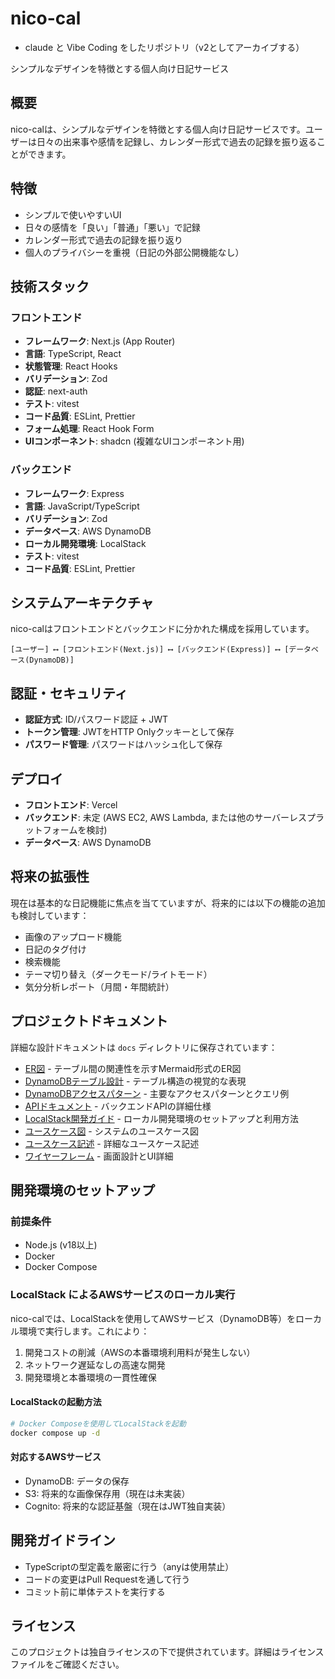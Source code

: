 # nico-cal
- claude と Vibe Coding をしたリポジトリ（v2としてアーカイブする）


シンプルなデザインを特徴とする個人向け日記サービス

## 概要

nico-calは、シンプルなデザインを特徴とする個人向け日記サービスです。ユーザーは日々の出来事や感情を記録し、カレンダー形式で過去の記録を振り返ることができます。

## 特徴

- シンプルで使いやすいUI
- 日々の感情を「良い」「普通」「悪い」で記録
- カレンダー形式で過去の記録を振り返り
- 個人のプライバシーを重視（日記の外部公開機能なし）

## 技術スタック

### フロントエンド

- **フレームワーク**: Next.js (App Router)
- **言語**: TypeScript, React
- **状態管理**: React Hooks
- **バリデーション**: Zod
- **認証**: next-auth
- **テスト**: vitest
- **コード品質**: ESLint, Prettier
- **フォーム処理**: React Hook Form
- **UIコンポーネント**: shadcn (複雑なUIコンポーネント用)

### バックエンド

- **フレームワーク**: Express
- **言語**: JavaScript/TypeScript
- **バリデーション**: Zod
- **データベース**: AWS DynamoDB
- **ローカル開発環境**: LocalStack
- **テスト**: vitest
- **コード品質**: ESLint, Prettier

## システムアーキテクチャ

nico-calはフロントエンドとバックエンドに分かれた構成を採用しています。

```
[ユーザー] ⟷ [フロントエンド(Next.js)] ⟷ [バックエンド(Express)] ⟷ [データベース(DynamoDB)]
```

## 認証・セキュリティ

- **認証方式**: ID/パスワード認証 + JWT
- **トークン管理**: JWTをHTTP Onlyクッキーとして保存
- **パスワード管理**: パスワードはハッシュ化して保存

## デプロイ

- **フロントエンド**: Vercel
- **バックエンド**: 未定 (AWS EC2, AWS Lambda, または他のサーバーレスプラットフォームを検討)
- **データベース**: AWS DynamoDB

## 将来の拡張性

現在は基本的な日記機能に焦点を当てていますが、将来的には以下の機能の追加も検討しています：

- 画像のアップロード機能
- 日記のタグ付け
- 検索機能
- テーマ切り替え（ダークモード/ライトモード）
- 気分分析レポート（月間・年間統計）

## プロジェクトドキュメント

詳細な設計ドキュメントは `docs` ディレクトリに保存されています：

- [ER図](docs/er-diagram.mmd) - テーブル間の関連性を示すMermaid形式のER図
- [DynamoDBテーブル設計](docs/dynamodb-table-design.svg) - テーブル構造の視覚的な表現
- [DynamoDBアクセスパターン](docs/dynamodb-access-patterns.md) - 主要なアクセスパターンとクエリ例
- [APIドキュメント](docs/api-documentation.md) - バックエンドAPIの詳細仕様
- [LocalStack開発ガイド](docs/localstack-api-setup.md) - ローカル開発環境のセットアップと利用方法
- [ユースケース図](docs/use-case-diagram.svg) - システムのユースケース図
- [ユースケース記述](docs/use-case-descriptions.md) - 詳細なユースケース記述
- [ワイヤーフレーム](docs/wireframes.md) - 画面設計とUI詳細

## 開発環境のセットアップ

### 前提条件

- Node.js (v18以上)
- Docker
- Docker Compose

### LocalStack によるAWSサービスのローカル実行

nico-calでは、LocalStackを使用してAWSサービス（DynamoDB等）をローカル環境で実行します。これにより：

1. 開発コストの削減（AWSの本番環境利用料が発生しない）
2. ネットワーク遅延なしの高速な開発
3. 開発環境と本番環境の一貫性確保

#### LocalStackの起動方法

```bash
# Docker Composeを使用してLocalStackを起動
docker compose up -d
```

#### 対応するAWSサービス

- DynamoDB: データの保存
- S3: 将来的な画像保存用（現在は未実装）
- Cognito: 将来的な認証基盤（現在はJWT独自実装）

## 開発ガイドライン

- TypeScriptの型定義を厳密に行う（anyは使用禁止）
- コードの変更はPull Requestを通して行う
- コミット前に単体テストを実行する

## ライセンス

このプロジェクトは独自ライセンスの下で提供されています。詳細はライセンスファイルをご確認ください。
